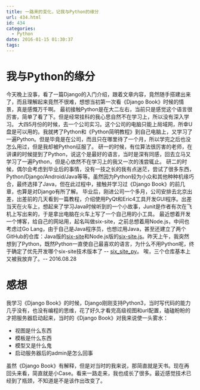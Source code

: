 ```yaml
---
title: 一路来的变化，记我与Python的缘分
url: 434.html
id: 434
categories:
  - Python
date: 2016-01-15 01:30:37
tags:
---
```


我与Python的缘分
===========

今天晚上没事，看了一篇Django的入门介绍，跟着文章内容，竟然随手搭建出来了，而且理解起来竟然不很难，想想当初第一次看《Django Book》时候的情景，真是感慨万千啊。 最初接触Python是在大二左右，当前只是感觉这个语言很厉害，简单了看了下。但是经常挂科的我心思自然不在学习上，所以没有深入学习。 大四5月份的时候，去一个公司实习。这个公司的电脑只能上局域网，所幸U盘是可以用的。我就拷了Python和《Python简明教程》到自己电脑上，又学习了一遍Python。但是毕竟是在公司，而且只在哪里待了一个月，所以学完之后也没怎么用过，但是我却被Python征服了。 研一的时候，有位算法很厉害的老师，在讲课的时候提到了Python，说这个是最好的语言，当时是深有同感，回去立马又学习了一遍Python，但是心依然不在学习上的我又一次的浅尝辄止。 研二的时候，偶尔会考虑到毕业后的事情，没有一技之长的我有点迷茫，尝试了很多东西，Python/Django/Android/Java等等。虽然因为Python较为小众和其他种种机缘巧合，最终选择了Java，但在此过程中，接触并学习过《Django Book》的前几章，也算是对Django有所了解。 毕业后，刚进公司一个多月，公司安排去北京出差，出差前的几天看到一篇教程，介绍使用PyQt和Eric4工具开发GUI程序。出差当天在火车上，想起来了学习Java时候听到的一个小故事，Junit是作者有次在飞机上写出来的，于是拿出电脑在火车上写了一个自己用的小工具。 最近想着开发一个博客，给自己的网站用，起名叫做six-site，之前总想着用Node.js，中间也考虑过Go Lang，由于自己是Java程序员，也想过用Java，甚至还建立了两个GitHub的仓库：Java版的[six-site](https://github.com/PatrickRoot/six-site)和Node.js版的[six-site.js](https://github.com/PatrickRoot/six-site.js)。昨天上午，我突然想到了Python，既然Python一直使自己最喜欢的语言，为什么不用Python呢，终于确定了优先开发哪个six-site技术版本了 -- [six\_site\_py](https://github.com/PatrickRoot/six_site_py)。 唉，三个仓库基本上又被我放弃了。\-\- 2016.08.28

感想
==

我学习《Django Book》的时候，Django刚刚支持Python3，当时写代码的能力几乎没有，也没有编程的思维，花了好久才看完高级视图和url配置，磕磕盼盼的才把服务器启动起来，当时的《Django Book》对我来说使一头雾水：

*   视图是什么东西
*   模板是什么东西
*   模型又是什么鬼
*   启动服务器后的admin是怎么回事

虽然《Django Book》有解释，但是对当时的我来说，那简直就是天书。现在再回头来看，简直就是小Case。看来一路走来，我也成长了很多。最近感觉技术已经到了瓶颈，不知道是不是该作出改变了。